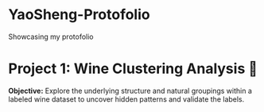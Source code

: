 # YaoSheng-Protofolio
Showcasing my protofolio

# Project 1: Wine Clustering Analysis 🍷

**Objective:** Explore the underlying structure and natural groupings within a labeled wine dataset to uncover hidden patterns and validate the labels.
